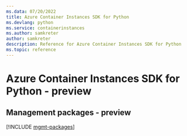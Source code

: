 ```yaml
---
ms.data: 07/20/2022
title: Azure Container Instances SDK for Python
ms.devlang: python
ms.service: containerinstances
ms.author: samkreter
author: samkreter
description: Reference for Azure Container Instances SDK for Python
ms.topic: reference
---
```

# Azure Container Instances SDK for Python - preview

## Management packages - preview
[!INCLUDE [mgmt-packages](container-instances-mgmt-index.md)]
